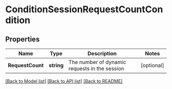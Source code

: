 # ConditionSessionRequestCountCondition

## Properties

Name | Type | Description | Notes
------------ | ------------- | ------------- | -------------
**RequestCount** | **string** | The number of dynamic requests in the session | [optional] 

[[Back to Model list]](../README.md#documentation-for-models) [[Back to API list]](../README.md#documentation-for-api-endpoints) [[Back to README]](../README.md)


